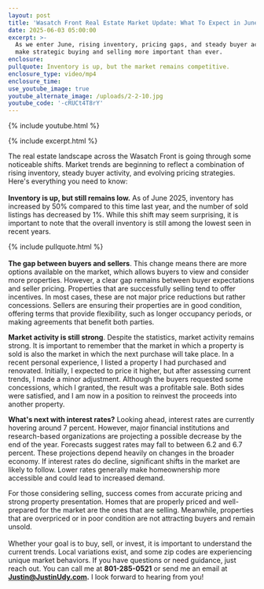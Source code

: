 ```yaml
---
layout: post
title: 'Wasatch Front Real Estate Market Update: What To Expect in June 2025'
date: 2025-06-03 05:00:00
excerpt: >-
  As we enter June, rising inventory, pricing gaps, and steady buyer activity
  make strategic buying and selling more important than ever.
enclosure:
pullquote: Inventory is up, but the market remains competitive.
enclosure_type: video/mp4
enclosure_time:
use_youtube_image: true
youtube_alternate_image: /uploads/2-2-10.jpg
youtube_code: '-cRUCt4T8rY'
---
```

{% include youtube.html %}

{% include excerpt.html %}

The real estate landscape across the Wasatch Front is going through some noticeable shifts. Market trends are beginning to reflect a combination of rising inventory, steady buyer activity, and evolving pricing strategies. Here's everything you need to know:<br><br>**Inventory is up, but still remains low.** As of June 2025, inventory has increased by 50% compared to this time last year, and the number of sold listings has decreased by 1%. While this shift may seem surprising, it is important to note that the overall inventory is still among the lowest seen in recent years.

{% include pullquote.html %}<br><br>**The gap between buyers and sellers**. This change means there are more options available on the market, which allows buyers to view and consider more properties. However, a clear gap remains between buyer expectations and seller pricing. Properties that are successfully selling tend to offer incentives. In most cases, these are not major price reductions but rather concessions. Sellers are ensuring their properties are in good condition, offering terms that provide flexibility, such as longer occupancy periods, or making agreements that benefit both parties.

**Market activity is still strong**. Despite the statistics, market activity remains strong. It is important to remember that the market in which a property is sold is also the market in which the next purchase will take place. In a recent personal experience, I listed a property I had purchased and renovated. Initially, I expected to price it higher, but after assessing current trends, I made a minor adjustment. Although the buyers requested some concessions, which I granted, the result was a profitable sale. Both sides were satisfied, and I am now in a position to reinvest the proceeds into another property.

**What's next with interest rates?** Looking ahead, interest rates are currently hovering around 7 percent. However, major financial institutions and research-based organizations are projecting a possible decrease by the end of the year. Forecasts suggest rates may fall to between 6.2 and 6.7 percent. These projections depend heavily on changes in the broader economy. If interest rates do decline, significant shifts in the market are likely to follow. Lower rates generally make homeownership more accessible and could lead to increased demand.

For those considering selling, success comes from accurate pricing and strong property presentation. Homes that are properly priced and well-prepared for the market are the ones that are selling. Meanwhile, properties that are overpriced or in poor condition are not attracting buyers and remain unsold.<br><br>Whether your goal is to buy, sell, or invest, it is important to understand the current trends. Local variations exist, and some zip codes are experiencing unique market behaviors. If you have questions or need guidance, just reach out. You can call me at **801-285-0521** or send me an email at [**Justin@JustinUdy.com**](mailto:Justin@JustinUdy.com)**.** I look forward to hearing from you!